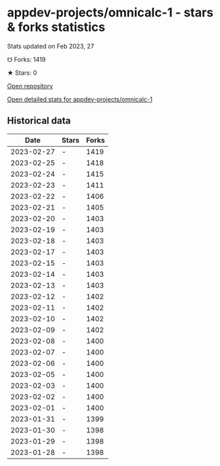 # appdev-projects/omnicalc-1 - stars & forks statistics

Stats updated on Feb 2023, 27

☋ Forks: 1419

★ Stars: 0

[Open repository](https://github.com/appdev-projects/omnicalc-1)

[Open detailed stats for appdev-projects/omnicalc-1](https://reviewgithub.com/rep/appdev-projects/omnicalc-1)

## Historical data
| Date | Stars | Forks |
|------|-------|-------|
| 2023-02-27 | - | 1419 | 
| 2023-02-25 | - | 1418 | 
| 2023-02-24 | - | 1415 | 
| 2023-02-23 | - | 1411 | 
| 2023-02-22 | - | 1406 | 
| 2023-02-21 | - | 1405 | 
| 2023-02-20 | - | 1403 | 
| 2023-02-19 | - | 1403 | 
| 2023-02-18 | - | 1403 | 
| 2023-02-17 | - | 1403 | 
| 2023-02-15 | - | 1403 | 
| 2023-02-14 | - | 1403 | 
| 2023-02-13 | - | 1403 | 
| 2023-02-12 | - | 1402 | 
| 2023-02-11 | - | 1402 | 
| 2023-02-10 | - | 1402 | 
| 2023-02-09 | - | 1402 | 
| 2023-02-08 | - | 1400 | 
| 2023-02-07 | - | 1400 | 
| 2023-02-06 | - | 1400 | 
| 2023-02-05 | - | 1400 | 
| 2023-02-03 | - | 1400 | 
| 2023-02-02 | - | 1400 | 
| 2023-02-01 | - | 1400 | 
| 2023-01-31 | - | 1399 | 
| 2023-01-30 | - | 1398 | 
| 2023-01-29 | - | 1398 | 
| 2023-01-28 | - | 1398 | 

